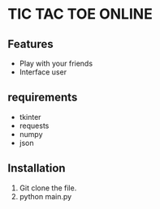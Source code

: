# TIC TAC TOE ONLINE


## Features

- Play with your friends
- Interface user


## requirements

- tkinter
- requests
- numpy
- json

## Installation

1. Git clone the file.
2. python main.py
